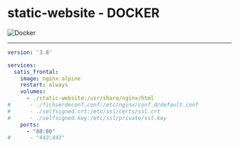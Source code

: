 # static-website - DOCKER

![Docker](https://img.shields.io/badge/Docker-2CA5E0?style=for-the-badge&logo=docker&logoColor=white)

---

```yaml
version: '3.8'

services:
  satis_frontal:
    image: nginx:alpine
    restart: always
    volumes:
      - ./static-website:/usr/share/nginx/html      
#      - ./fichierdeconf.conf:/etc/nginx/conf.d/default.conf
#      - ./selfsigned.crt:/etc/ssl/certs/ssl.crt
#      - ./selfsigned.key:/etc/ssl/private/ssl.key
    ports:
      - "80:80"
#      - "443:443"
```
